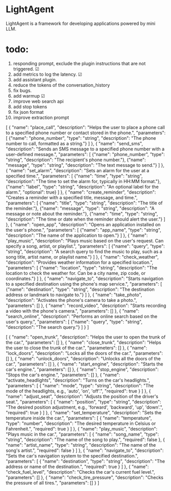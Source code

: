 # LightAgent
LightAgent is a framework for developing applications powered by mini LLM.


# todo:
1. responding prompt, exclude the plugin instructions that are not triggered. &#9745;
2. add metrics to log the latency. &#9745;
3. add assistant plugin.
4. reduce the tokens of the conversation_history
5. fix bugs.
6. add warmup &#9745;
7. improve web search api
9. add stop tokens
10. fix json format
11. improve extraction prompt


[
  {
    "name": "place_call",
    "description": "Helps the user to place a phone call to a specified phone number or contact stored in the phone.",
    "parameters": [
      {"name": "phone_number", "type": "string", "description": "The phone number to call, formatted as a string."}
    ]
  },
  {
    "name": "send_sms",
    "description": "Sends an SMS message to a specified phone number with a user-defined message.",
    "parameters": [
      {"name": "phone_number", "type": "string", "description": "The recipient's phone number."},
      {"name": "message", "type": "string", "description": "The text message to send."}
    ]
  },
  {
    "name": "set_alarm",
    "description": "Sets an alarm for the user at a specified time.",
    "parameters": [
      {"name": "time", "type": "string", "description": "The time to set the alarm for, typically in HH:MM format."},
      {"name": "label", "type": "string", "description": "An optional label for the alarm.", "optional": true}
    ]
  },
  {
    "name": "create_reminder",
    "description": "Creates a reminder with a specified title, message, and time.",
    "parameters": [
      {"name": "title", "type": "string", "description": "The title of the reminder."},
      {"name": "message", "type": "string", "description": "A message or note about the reminder."},
      {"name": "time", "type": "string", "description": "The time or date when the reminder should alert the user."}
    ]
  },
  {
    "name": "open_app",
    "description": "Opens an application installed on the user's phone.",
    "parameters": [
      {"name": "app_name", "type": "string", "description": "The name of the application to open."}
    ]
  },
  {
    "name": "play_music",
    "description": "Plays music based on the user's request. Can specify a song, artist, or playlist.",
    "parameters": [
      {"name": "query", "type": "string", "description": "A search query to find the music to play, such as a song title, artist name, or playlist name."}
    ]
  },
  {
    "name": "check_weather",
    "description": "Provides weather information for a specified location.",
    "parameters": [
      {"name": "location", "type": "string", "description": "The location to check the weather for. Can be a city name, zip code, or coordinates."}
    ]
  },
  {
    "name": "navigate_to",
    "description": "Starts navigation to a specified destination using the phone's map service.",
    "parameters": [
      {"name": "destination", "type": "string", "description": "The destination address or landmark to navigate to."}
    ]
  },
  {
    "name": "take_photo",
    "description": "Activates the phone's camera to take a photo.",
    "parameters": []
  },
  {
    "name": "record_video",
    "description": "Starts recording a video with the phone's camera.",
    "parameters": []
  },
  {
    "name": "search_online",
    "description": "Performs an online search based on the user's query.",
    "parameters": [
      {"name": "query", "type": "string", "description": "The search query."}
    ]
  }
]


[
    {
        "name": "open_trunk",
        "description": "Helps the user to open the trunk of the car.",
        "parameters": []
    },
    {
        "name": "close_trunk",
        "description": "Helps the user to close the trunk of the car.",
        "parameters": []
    },
    {
        "name": "lock_doors",
        "description": "Locks all the doors of the car.",
        "parameters": []
    },
    {
        "name": "unlock_doors",
        "description": "Unlocks all the doors of the car.",
        "parameters": []
    },
    {
        "name": "start_engine",
        "description": "Starts the car's engine.",
        "parameters": []
    },
    {
        "name": "stop_engine",
        "description": "Stops the car's engine.",
        "parameters": []
    },
    {
        "name": "activate_headlights",
        "description": "Turns on the car's headlights.",
        "parameters": [
            {
                "name": "mode",
                "type": "string",
                "description": "The mode of the headlights, e.g., 'auto', 'on', 'off'.",
                "required": true
            }
        ]
    },
    {
        "name": "adjust_seat",
        "description": "Adjusts the position of the driver's seat.",
        "parameters": [
            {
                "name": "position",
                "type": "string",
                "description": "The desired position adjustment, e.g., 'forward', 'backward', 'up', 'down'.",
                "required": true
            }
        ]
    },
    {
        "name": "set_temperature",
        "description": "Sets the temperature inside the car.",
        "parameters": [
            {
                "name": "temperature",
                "type": "number",
                "description": "The desired temperature in Celsius or Fahrenheit.",
                "required": true
            }
        ]
    },
    {
        "name": "play_music",
        "description": "Plays music in the car.",
        "parameters": [
            {
                "name": "song_name",
                "type": "string",
                "description": "The name of the song to play.",
                "required": false
            },
            {
                "name": "artist_name",
                "type": "string",
                "description": "The name of the song's artist.",
                "required": false
            }
        ]
    },
    {
        "name": "navigate_to",
        "description": "Sets the car's navigation system to the specified destination.",
        "parameters": [
            {
                "name": "destination",
                "type": "string",
                "description": "The address or name of the destination.",
                "required": true
            }
        ]
    },
    {
        "name": "check_fuel_level",
        "description": "Checks the car's current fuel level.",
        "parameters": []
    },
    {
        "name": "check_tire_pressure",
        "description": "Checks the pressure of all tires.",
        "parameters": []
    }
]
